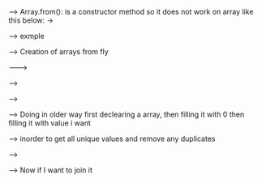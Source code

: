 --> Array.from(): is a constructor method so it does not work on array like this below:
-> 
<script>
[1,2,3].splice(); //Array.from(): is a constructor method so it does not work on array like this

Array.from()
</script> 

-->
exmple
<script>
let str = "techsith";
console.log([...str]);  //(8) ['t', 'e', 'c', 'h', 's', 'i', 't', 'h']
const fromString = Array.from(str);
console.log(fromString);  //(8) ['t', 'e', 'c', 'h', 's', 'i', 't', 'h']
</script>

--> Creation of arrays from fly
<script>
const fromScratch = Array.rom({length:5}, (v,i)=>) // first argument={length:5} and second argument =callback function consisting value and index wheer value is undefined and index is 0,1,2,3,4.
console.log(fromScratch)//[undefined,undefined,undefined,undefined,undefined]
</script>

--->
<script>
const fromScratch = Array.rom({length:5}, (v,i)=>'') // first argument={length:5} and second argument =callback function consisting value and index wheer value is undefined and index is 0,1,2,3,4.
console.log(fromScratch)//output: [ '', '', '', '', '' ]
</script>

-->
<script>
const fromScratch = Array.rom({length:5}, (v,i)=>'') // first argument={length:5} and second argument =callback function consisting value and index wheer value is undefined and index is 0,1,2,3,4.
console.log(fromScratch)//output: [ 0, 1, 2, 3, 4 ]
</script>
 -->
<script>
const fromScratch = Array.rom({length:5}, (v,i)=>'') // first argument={length:5} and second argument =callback function consisting value and index wheer value is undefined and index is 0,1,2,3,4.
console.log(fromScratch)//output: [ 0, 1, 4, 9, 16 ]
</script>


--> Doing in older way first declearing a array, then filling it with 0 then filling it with value i want

<script>
const fromScratch = (new Array(5)).fill(0).map((,i)=> i) // first argument={length:5} and second argument =callback function consisting value and index wheer value is undefined and index is 0,1,2,3,4.
console.log(fromScratch)//output: [ 0, 1, 2, 3, 4 ]
</script>

--> inorder to get all unique values and remove any duplicates
<script>
const ary = [1, 1, 2];
const unique =  Array.from(new Set(ary)); // Set() holds the unique values and Array.from() convert it into array
console.log(unique);  // [1, 2]
const unique = [...new Set(ary)]; // [1, 2] //doing the same thing but not storing in array
</script>



-->
<script>
const func= function(){
    console.log(arguments); // Arguments(8) ['t', 'e', 'c', 'h', 's', 'i', 't', 'h', callee: ƒ, Symbol(Symbol.iterator): ƒ]
}
func('t', 'e', 'c', 'h', 's', 'i', 't', 'h')
</script>

--> Now if I want to join it
<script>
const func =function(){
    console.log(Array.from(arguments).join('')); // techsith
}
func('t', 'e', 'c', 'h', 's', 'i', 't', 'h')
</script>